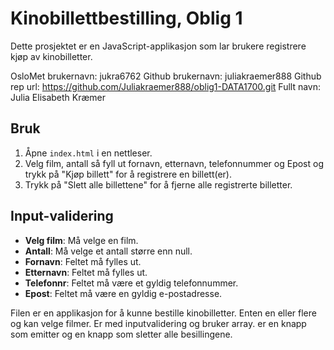 # Kinobillettbestilling, Oblig 1

Dette prosjektet er en JavaScript-applikasjon som lar brukere registrere kjøp av kinobilletter. 

OsloMet brukernavn: jukra6762
Github brukernavn: juliakraemer888
Github rep url: https://github.com/Juliakraemer888/oblig1-DATA1700.git
Fullt navn: Julia Elisabeth Kræmer
## Bruk

1. Åpne `index.html` i en nettleser.
2. Velg film, antall så fyll ut fornavn, etternavn, telefonnummer og Epost og trykk på "Kjøp billett" for å registrere en billett(er).
3. Trykk på "Slett alle billettene" for å fjerne alle registrerte billetter.

## Input-validering

- **Velg film**: Må velge en film.
- **Antall**: Må velge et antall større enn null.
- **Fornavn**: Feltet må fylles ut.
- **Etternavn**: Feltet må fylles ut.
- **Telefonnr**: Feltet må være et gyldig telefonnummer.
- **Epost**: Feltet må være en gyldig e-postadresse.

Filen er en applikasjon for å kunne bestille kinobilletter. Enten en eller flere og kan velge filmer.
Er med inputvalidering og bruker array. er en knapp som emitter og en knapp som sletter alle besillingene.
